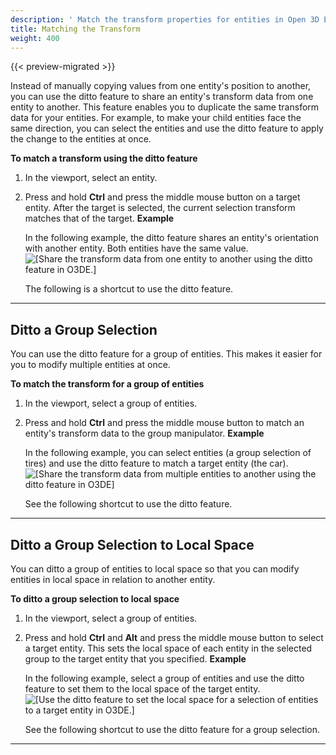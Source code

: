 ```yaml
---
description: ' Match the transform properties for entities in Open 3D Engine. '
title: Matching the Transform
weight: 400
---
```


{{< preview-migrated >}}

Instead of manually copying values from one entity's position to another, you can use the ditto feature to share an entity's transform data from one entity to another. This feature enables you to duplicate the same transform data for your entities. For example, to make your child entities face the same direction, you can select the entities and use the ditto feature to apply the change to the entities at once.

**To match a transform using the ditto feature**

1. In the viewport, select an entity.

1. Press and hold **Ctrl** and press the middle mouse button on a target entity. After the target is selected, the current selection transform matches that of the target.
**Example**

   In the following example, the ditto feature shares an entity's orientation with another entity. Both entities have the same value.
![\[Share the transform data from one entity to another using the ditto feature in O3DE.\]](/images/user-guide/viewportinteractionmodel/viewport-selection-model-13.gif)

   The following is a shortcut to use the ditto feature.
****


## Ditto a Group Selection 

You can use the ditto feature for a group of entities. This makes it easier for you to modify multiple entities at once.

**To match the transform for a group of entities**

1. In the viewport, select a group of entities.

1. Press and hold **Ctrl** and press the middle mouse button to match an entity's transform data to the group manipulator.
**Example**

   In the following example, you can select entities (a group selection of tires) and use the ditto feature to match a target entity (the car).
![\[Share the transform data from multiple entities to another using the ditto feature in O3DE\]](/images/user-guide/viewportinteractionmodel/viewport-selection-model-14.gif)

   See the following shortcut to use the ditto feature.
****


## Ditto a Group Selection to Local Space 

You can ditto a group of entities to local space so that you can modify entities in local space in relation to another entity.

**To ditto a group selection to local space**

1. In the viewport, select a group of entities.

1. Press and hold **Ctrl** and **Alt** and press the middle mouse button to select a target entity. This sets the local space of each entity in the selected group to the target entity that you specified.
**Example**

   In the following example, select a group of entities and use the ditto feature to set them to the local space of the target entity.
![\[Use the ditto feature to set the local space for a selection of entities to a target entity in O3DE.\]](/images/user-guide/viewportinteractionmodel/viewport-selection-model-15.gif)

   See the following shortcut to use the ditto feature for a group selection.
****

